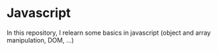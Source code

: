 # Javascript

In this repository, I relearn some basics in javascript (object and array manipulation, DOM, ...)
